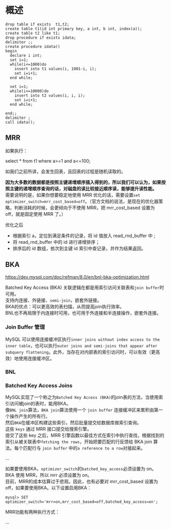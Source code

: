 # 概述

```{}
drop table if exists  t1,t2;
create table t1(id int primary key, a int, b int, index(a));
create table t2 like t1;
drop procedure if exists idata;
delimiter ;;
create procedure idata()
begin
  declare i int;
  set i=1;
  while(i<=1000)do
    insert into t1 values(i, 1001-i, i);
    set i=i+1;
  end while;
  
  set i=1;
  while(i<=10000)do
    insert into t2 values(i, i, i);
    set i=i+1;
  end while;

end;;
delimiter ;
call idata();
```

## MRR

如果执行：

select * from t1 where a>=1 and a<=100;

如我们之前所讲，会发生回表，且回表的过程是随机读取的。

**因为大多数的数据都是按照主键递增顺序插入得到的，所以我们可以认为，如果按照主键的递增顺序查询的话，对磁盘的读比较接近顺序读，能够提升读性能。**  
需要说明的是，如果你想要稳定地使用 MRR 优化的话，需要设置`set optimizer_switch=mrr_cost_based=off`。（官方文档的说法，是现在的优化器策略，判断消耗的时候，会更倾向于不使用 MRR，把 mrr_cost_based 设置为 off，就是固定使用 MRR 了。）

优化之后

- 根据索引 a，定位到满足条件的记录，将 id 值放入 read_rnd_buffer 中 ;
- 将 read_rnd_buffer 中的 id 进行递增排序；
- 排序后的 id 数组，依次到主键 id 索引中查记录，并作为结果返回。

## BKA

https://dev.mysql.com/doc/refman/8.0/en/bnl-bka-optimization.html

Batched Key Access (BKA) 关联逻辑在都是用索引访问关联表和`join buffer`时可用。  
支持内连接、外链接、`semi-join`，嵌套外链接。  
BKA的优点：可以更高效的表扫描，从而提高join执行效率。  
BNL也不再局限于内连接时可用，也可用于外连接和半连接操作，嵌套外连接。  

### Join Buffer 管理

MySQL 可以使用连接缓冲区执行`inner joins without index access to the inner table`，也可以执行`outer joins and semi-joins that appear after subquery flattening`。此外，当存在对内部表的索引访问时，可以有效（更高效）地使用连接缓冲区。  

### BNL

### Batched Key Access Joins

MySQL实现了一个称之为`Batched Key Access (BKA)`的join表的方法，当使用索引访问被join的表时，能用BKA。  
像`BNL join`算法，`BKA join`算法使用一个 `join buffer` 连接缓冲区来累积由第一个操作产生的所有行。  
然后`BKA`在缓冲区构建这些索引，然后批量提交给数据库做索引查询。  
这些 `keys` 通过 MRR 接口提交给搜索引擎。  
提交了这些 key 之后，MRR 引擎函数以最佳方式在索引中执行查找，根据找到的索引从被关联表中`fetching the rows`，开始把要匹配的行反馈给 BKA join 算法。每个匹配行与 `join buffer` 中的`a reference to a row`对接起来。

...

如果要使用BKA，`optimizer_switch`的`batched_key_access`必须设置为 on。 BKA 使用 MRR，所以 mrr 必须设置为 on。  
目前，MRR的成本估算过于悲观。因此，也有必要对 mrr_cost_based 设置为 off，如果要使用BKA。以下设置启用BKA：

```{}
mysql> SET optimizer_switch='mrr=on,mrr_cost_based=off,batched_key_access=on';
```

MRR功能有两种执行方式：

...